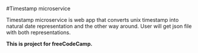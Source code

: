 #Timestamp microservice

Timestamp microservice is web app that converts unix timestamp into natural date representation
and the other way around. User will get json file with both representations.

**This is project for freeCodeCamp.**
